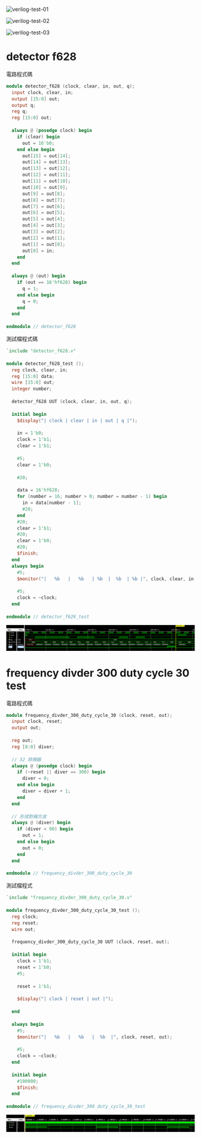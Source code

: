 
![verilog-test-01](https://i.imgur.com/bxQ45TK.png)

![verilog-test-02](https://i.imgur.com/eDmn3Jv.jpg)

![verilog-test-03](https://i.imgur.com/6ar59b3.jpg)

<!--
![](assets/test-ii-7779028c.png)

![](assets/test-ii-6ee0dab0.png)

![](assets/test-ii-42399f07.png)
-->

# detector f628
電路程式碼

```verilog
module detector_f628 (clock, clear, in, out, q);
  input clock, clear, in;
  output [15:0] out;
  output q;
  reg q;
  reg [15:0] out;

  always @ (posedge clock) begin
    if (clear) begin
      out = 16'b0;
    end else begin
      out[15] = out[14];
      out[14] = out[13];
      out[13] = out[12];
      out[12] = out[11];
      out[11] = out[10];
      out[10] = out[9];
      out[9] = out[8];
      out[8] = out[7];
      out[7] = out[6];
      out[6] = out[5];
      out[5] = out[4];
      out[4] = out[3];
      out[3] = out[2];
      out[2] = out[1];
      out[1] = out[0];
      out[0] = in;
    end
  end

  always @ (out) begin
    if (out == 16'hf628) begin
      q = 1;
    end else begin
      q = 0;
    end
  end

endmodule // detector_f628
```

測試檔程式碼

```verilog
`include "detector_f628.v"

module detector_f628_test ();
  reg clock, clear, in;
  reg [15:0] data;
  wire [15:0] out;
  integer number;

  detector_f628 UUT (clock, clear, in, out, q);

  initial begin
    $display("| clock | clear | in | out | q |");

    in = 1'b0;
    clock = 1'b1;
    clear = 1'b1;

    #5;
    clear = 1'b0;

    #20;

    data = 16'hf628;
    for (number = 16; number > 0; number = number - 1) begin
      in = data[number - 1];
      #20;
    end
    #20;
    clear = 1'b1;
    #20;
    clear = 1'b0;
    #20;
    $finish;
  end
  always begin
    #5;
    $monitor("|   %b   |   %b   | %b  |  %b  | %b |", clock, clear, in, out, q);

    #5;
    clock = ~clock;
  end

endmodule // detector_f628_test
```

![](assets/6fc5a286.png)

# frequency divder 300 duty cycle 30 test
電路程式碼

```verilog
module frequency_divder_300_duty_cycle_30 (clock, reset, out);
  input clock, reset;
  output out;

  reg out;
  reg [8:0] diver;

  // 32 除頻器
  always @ (posedge clock) begin
    if (~reset || diver == 300) begin
      diver = 0;
    end else begin
      diver = diver + 1;
    end
  end

  // 形成對稱方波
  always @ (diver) begin
    if (diver < 90) begin
      out = 1;
    end else begin
      out = 0;
    end
  end

endmodule // frequency_divder_300_duty_cycle_30
```

測試檔程式

```verilog
`include "frequency_divder_300_duty_cycle_30.v"

module frequency_divder_300_duty_cycle_30_test ();
  reg clock;
  reg reset;
  wire out;

  frequency_divder_300_duty_cycle_30 UUT (clock, reset, out);

  initial begin
    clock = 1'b1;
    reset = 1'b0;
    #5;

    reset = 1'b1;

    $display("| clock | reset | out |");

  end

  always begin
    #5;
    $monitor("|   %b   |   %b   |  %b  |", clock, reset, out);

    #5;
    clock = ~clock;
  end

  initial begin
    #100000;
    $finish;
  end

endmodule // frequency_divder_300_duty_cycle_30_test
```

![](assets/0344180a.png)
